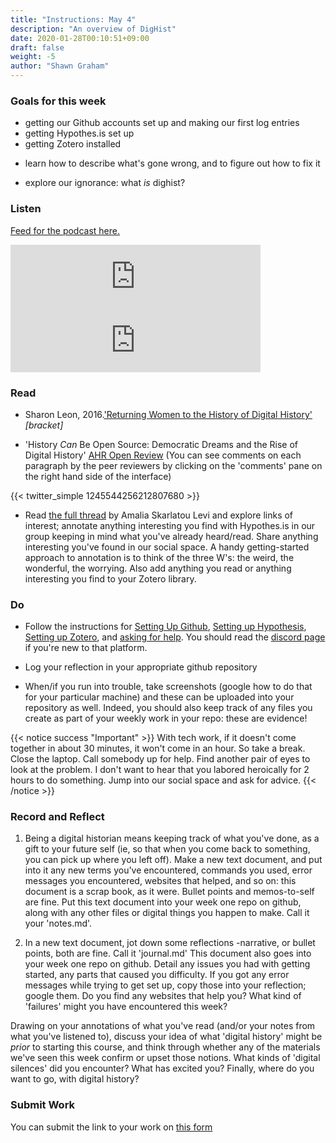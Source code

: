 ```yaml
---
title: "Instructions: May 4"
description: "An overview of DigHist"
date: 2020-01-28T00:10:51+09:00
draft: false
weight: -5
author: "Shawn Graham"
---
```


### Goals for this week

- getting our Github accounts set up and making our first log entries
- getting Hypothes.is set up
- getting Zotero installed
+ learn how to describe what's gone wrong, and to figure out how to fix it
- explore our ignorance: what _is_ dighist?

### Listen

[Feed for the podcast here.](https://anchor.fm/s/1c3d3bfc/podcast/rss)

<iframe src="https://anchor.fm/hist3814o/embed/episodes/Welcome-Aboard-ecjdnd" height="102px" width="400px" frameborder="0" scrolling="no"></iframe>

<iframe src="https://anchor.fm/hist3814o/embed/episodes/Week-One-ecje9d" height="102px" width="400px" frameborder="0" scrolling="no"></iframe>

### Read

+ Sharon Leon, 2016.['Returning Women to the History of Digital History'](http://www.6floors.org/bracket/2016/03/07/returning-women-to-the-history-of-digital-history/) _[bracket]_

+ 'History _Can_ Be Open Source: Democratic Dreams and the Rise of Digital History' [AHR Open Review](https://ahropenreview.com/HistoryCanBeOpenSource/manuscript/) (You can see comments on each paragraph by the peer reviewers by clicking on the 'comments' pane on the right hand side of the interface)

{{< twitter_simple 1245544256212807680 >}}

+ Read [the full thread](https://twitter.com/amaliasl/status/1245544256212807680) by Amalia Skarlatou Levi and explore links of interest; annotate anything interesting you find with Hypothes.is in our group keeping in mind what you've already heard/read. Share anything interesting you've found in our social space. A handy getting-started approach to annotation is to think of the three W's: the weird, the wonderful, the worrying. Also add anything you read or anything interesting you find to your Zotero library.


### Do

- Follow the instructions for [Setting Up Github](/week/1/github), [Setting up Hypothesis](/week/1/hypothesis), [Setting up Zotero](/week/1/zotero), and [asking for help](/week/1/help). You should read the [discord page](/week/1/discord) if you're new to that platform.
- Log your reflection in your appropriate github repository

- When/if you run into trouble, take screenshots (google how to do that for your particular machine) and these can be uploaded into your repository as well. Indeed, you should also keep track of any files you create as part of your weekly work in your repo: these are evidence!

{{< notice success "Important" >}} With tech work, if it doesn't come together in about 30 minutes, it won't come in an hour. So take a break. Close the laptop. Call somebody up for help. Find another pair of eyes to look at the problem. I don't want to hear that you labored heroically for 2 hours to do something. Jump into our social space and ask for advice.
{{< /notice >}}

### Record and Reflect

1. Being a digital historian means keeping track of what you've done, as a gift to your future self (ie, so that when you come back to something, you can pick up where you left off). Make a new text document, and put into it any new terms you've encountered, commands you used, error messages you encountered, websites that helped, and so on: this document is a scrap book, as it were. Bullet points and memos-to-self are fine. Put this text document into your week one repo on github, along with any other files or digital things you happen to make. Call it your 'notes.md'.

2. In a new text document, jot down some reflections -narrative, or bullet points, both are fine. Call it 'journal.md' This document also goes into your week one repo on github. Detail any issues you had with getting started, any parts that caused you difficulty. If you got any error messages while trying to get set up, copy those into your reflection; google them. Do you find any websites that help you? What kind of 'failures' might you have encountered this week?

Drawing on your annotations of what you've read (and/or your notes from what you've listened to), discuss your idea of what 'digital history' might be _prior_ to starting this course, and think through whether any of the materials we've seen this week confirm or upset those notions. What kinds of 'digital silences' did you encounter? What has excited you? Finally, where do you want to go, with digital history?

### Submit Work

You can submit the link to your work on [this form](https://docs.google.com/forms/d/e/1FAIpQLSc3iURU-J6usI6994Hm9MkBsIViOEbnoIyqtxhmhXbFW8raAw/viewform?usp=sf_link)
